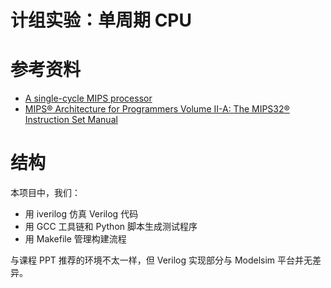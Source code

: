 # 计组实验：单周期 CPU

# 参考资料

- [A single-cycle MIPS processor](https://courses.cs.washington.edu/courses/cse378/09wi/lectures/lec07.pdf)
- [MIPS® Architecture for Programmers Volume II-A: The MIPS32® Instruction Set Manual](https://s3-eu-west-1.amazonaws.com/downloads-mips/documents/MD00086-2B-MIPS32BIS-AFP-6.06.pdf)

# 结构

本项目中，我们：

- 用 iverilog 仿真 Verilog 代码
- 用 GCC 工具链和 Python 脚本生成测试程序
- 用 Makefile 管理构建流程

与课程 PPT 推荐的环境不太一样，但 Verilog 实现部分与 Modelsim 平台并无差异。

